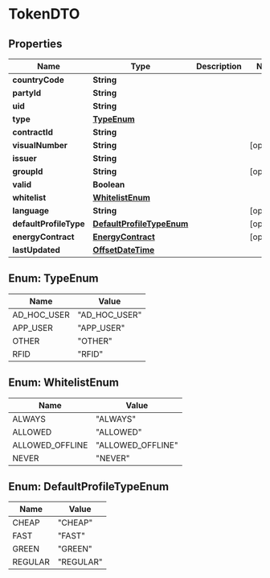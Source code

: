 # TokenDTO

## Properties
Name | Type | Description | Notes
------------ | ------------- | ------------- | -------------
**countryCode** | **String** |  | 
**partyId** | **String** |  | 
**uid** | **String** |  | 
**type** | [**TypeEnum**](#TypeEnum) |  | 
**contractId** | **String** |  | 
**visualNumber** | **String** |  |  [optional]
**issuer** | **String** |  | 
**groupId** | **String** |  |  [optional]
**valid** | **Boolean** |  | 
**whitelist** | [**WhitelistEnum**](#WhitelistEnum) |  | 
**language** | **String** |  |  [optional]
**defaultProfileType** | [**DefaultProfileTypeEnum**](#DefaultProfileTypeEnum) |  |  [optional]
**energyContract** | [**EnergyContract**](EnergyContract.md) |  |  [optional]
**lastUpdated** | [**OffsetDateTime**](OffsetDateTime.md) |  | 

<a name="TypeEnum"></a>
## Enum: TypeEnum
Name | Value
---- | -----
AD_HOC_USER | &quot;AD_HOC_USER&quot;
APP_USER | &quot;APP_USER&quot;
OTHER | &quot;OTHER&quot;
RFID | &quot;RFID&quot;

<a name="WhitelistEnum"></a>
## Enum: WhitelistEnum
Name | Value
---- | -----
ALWAYS | &quot;ALWAYS&quot;
ALLOWED | &quot;ALLOWED&quot;
ALLOWED_OFFLINE | &quot;ALLOWED_OFFLINE&quot;
NEVER | &quot;NEVER&quot;

<a name="DefaultProfileTypeEnum"></a>
## Enum: DefaultProfileTypeEnum
Name | Value
---- | -----
CHEAP | &quot;CHEAP&quot;
FAST | &quot;FAST&quot;
GREEN | &quot;GREEN&quot;
REGULAR | &quot;REGULAR&quot;
